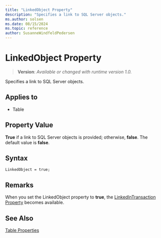 ```yaml
---
title: "LinkedObject Property"
description: "Specifies a link to SQL Server objects."
ms.author: solsen
ms.date: 08/15/2024
ms.topic: reference
author: SusanneWindfeldPedersen
---
```

[//]: # (START>DO_NOT_EDIT)
[//]: # (IMPORTANT:Do not edit any of the content between here and the END>DO_NOT_EDIT.)
[//]: # (Any modifications should be made in the .xml files in the ModernDev repo.)
# LinkedObject Property
> **Version**: _Available or changed with runtime version 1.0._

Specifies a link to SQL Server objects.

## Applies to
-   Table

[//]: # (IMPORTANT: END>DO_NOT_EDIT)

## Property Value

**True** if a link to SQL Server objects is provided; otherwise, **false**. The default value is **false**.  

## Syntax

```AL
LinkedObject = true;
```
  
## Remarks

When you set the LinkedObject property to **true**, the [LinkedInTransaction Property](devenv-linkedintransaction-property.md) becomes available.  
  
## See Also

[Table Properties](devenv-table-properties.md)